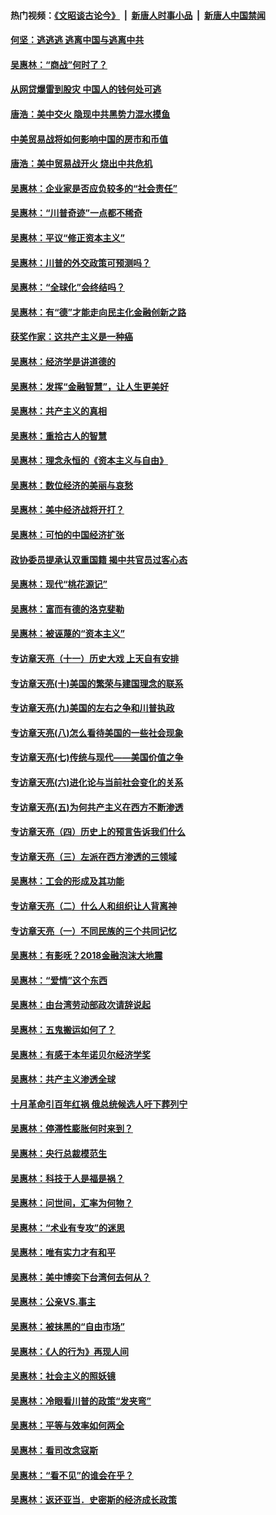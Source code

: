 #### 热门视频：[《文昭谈古论今》](https://github.com/gfw-breaker/wenzhao/blob/master/README.md?t=10182134) &nbsp;|&nbsp; [新唐人时事小品](https://github.com/gfw-breaker/ntdtv-comedy/blob/master/README.md?t=10182134) &nbsp;|&nbsp; [新唐人中国禁闻](https://github.com/gfw-breaker/ntdtv-news/blob/master/README.md?t=10182134)

#### [何坚：逃逃逃 逃离中国与逃离中共](../pages/nsc423/n10592891.md?t=10182134) 

#### [吴惠林：“商战”何时了？](../pages/nsc423/n10573558.md?t=10182134) 

#### [从网贷爆雷到股灾 中国人的钱何处可逃](../pages/nsc423/n10572800.md?t=10182134) 

#### [唐浩：美中交火 隐现中共黑势力混水摸鱼](../pages/nsc423/n10544040.md?t=10182134) 

#### [中美贸易战将如何影响中国的房市和币值](../pages/nsc423/n10543697.md?t=10182134) 

#### [唐浩：美中贸易战开火 烧出中共危机](../pages/nsc423/n10540126.md?t=10182134) 

#### [吴惠林：企业家是否应负较多的“社会责任”](../pages/nsc423/n10535022.md?t=10182134) 

#### [吴惠林：“川普奇迹”一点都不稀奇](../pages/nsc423/n10512808.md?t=10182134) 

#### [吴惠林：平议“修正资本主义”](../pages/nsc423/n10495724.md?t=10182134) 

#### [吴惠林：川普的外交政策可预测吗？](../pages/nsc423/n10462387.md?t=10182134) 

#### [吴惠林：“全球化”会终结吗？](../pages/nsc423/n10452838.md?t=10182134) 

#### [吴惠林：有“德”才能走向民主化金融创新之路](../pages/nsc423/n10432292.md?t=10182134) 

#### [获奖作家：这共产主义是一种癌](../pages/nsc423/n10431541.md?t=10182134) 

#### [吴惠林：经济学是讲道德的](../pages/nsc423/n10398014.md?t=10182134) 

#### [吴惠林：发挥“金融智慧”，让人生更美好](../pages/nsc423/n10375019.md?t=10182134) 

#### [吴惠林：共产主义的真相](../pages/nsc423/n10351394.md?t=10182134) 

#### [吴惠林：重拾古人的智慧](../pages/nsc423/n10337691.md?t=10182134) 

#### [吴惠林：理念永恒的《资本主义与自由》](../pages/nsc423/n10316274.md?t=10182134) 

#### [吴惠林：数位经济的美丽与哀愁](../pages/nsc423/n10292946.md?t=10182134) 

#### [吴惠林：美中经济战将开打？](../pages/nsc423/n10258825.md?t=10182134) 

#### [吴惠林：可怕的中国经济扩张](../pages/nsc423/n10219147.md?t=10182134) 

#### [政协委员提承认双重国籍 揭中共官员过客心态](../pages/nsc423/n10208809.md?t=10182134) 

#### [吴惠林：现代“桃花源记”](../pages/nsc423/n10185234.md?t=10182134) 

#### [吴惠林：富而有德的洛克斐勒](../pages/nsc423/n10142264.md?t=10182134) 

#### [吴惠林：被诬蔑的“资本主义”](../pages/nsc423/n10124816.md?t=10182134) 

#### [专访章天亮（十一）历史大戏 上天自有安排](../pages/nsc423/n10094905.md?t=10182134) 

#### [专访章天亮(十)美国的繁荣与建国理念的联系](../pages/nsc423/n10094899.md?t=10182134) 

#### [专访章天亮(九)美国的左右之争和川普执政](../pages/nsc423/n10094889.md?t=10182134) 

#### [专访章天亮(八)怎么看待美国的一些社会现象](../pages/nsc423/n10094857.md?t=10182134) 

#### [专访章天亮(七)传统与现代——美国价值之争](../pages/nsc423/n10093140.md?t=10182134) 

#### [专访章天亮(六)进化论与当前社会变化的关系](../pages/nsc423/n10092036.md?t=10182134) 

#### [专访章天亮(五)为何共产主义在西方不断渗透](../pages/nsc423/n10083620.md?t=10182134) 

#### [专访章天亮（四）历史上的预言告诉我们什么](../pages/nsc423/n10083606.md?t=10182134) 

#### [专访章天亮（三）左派在西方渗透的三领域](../pages/nsc423/n10081115.md?t=10182134) 

#### [吴惠林：工会的形成及其功能](../pages/nsc423/n10080633.md?t=10182134) 

#### [专访章天亮（二）什么人和组织让人背离神](../pages/nsc423/n10076637.md?t=10182134) 

#### [专访章天亮（一）不同民族的三个共同记忆](../pages/nsc423/n10074188.md?t=10182134) 

#### [吴惠林：有影呒？2018金融泡沫大地震](../pages/nsc423/n10040534.md?t=10182134) 

#### [吴惠林：“爱情”这个东西](../pages/nsc423/n10019423.md?t=10182134) 

#### [吴惠林：由台湾劳动部政次请辞说起](../pages/nsc423/n9979679.md?t=10182134) 

#### [吴惠林：五鬼搬运如何了？](../pages/nsc423/n9925338.md?t=10182134) 

#### [吴惠林：有感于本年诺贝尔经济学奖](../pages/nsc423/n9871883.md?t=10182134) 

#### [吴惠林：共产主义渗透全球](../pages/nsc423/n9812748.md?t=10182134) 

#### [十月革命引百年红祸 俄总统候选人吁下葬列宁](../pages/nsc423/n9810182.md?t=10182134) 

#### [吴惠林：停滞性膨胀何时来到？](../pages/nsc423/n9764136.md?t=10182134) 

#### [吴惠林：央行总裁模范生](../pages/nsc423/n9728134.md?t=10182134) 

#### [吴惠林：科技于人是福是祸？](../pages/nsc423/n9672982.md?t=10182134) 

#### [吴惠林：问世间，汇率为何物？](../pages/nsc423/n9621788.md?t=10182134) 

#### [吴惠林：“术业有专攻”的迷思](../pages/nsc423/n9580363.md?t=10182134) 

#### [吴惠林：唯有实力才有和平](../pages/nsc423/n9529599.md?t=10182134) 

#### [吴惠林：美中博奕下台湾何去何从？](../pages/nsc423/n9483598.md?t=10182134) 

#### [吴惠林：公亲VS.事主](../pages/nsc423/n9425637.md?t=10182134) 

#### [吴惠林：被抹黑的“自由市场”](../pages/nsc423/n9351545.md?t=10182134) 

#### [吴惠林：《人的行为》再现人间](../pages/nsc423/n9296339.md?t=10182134) 

#### [吴惠林：社会主义的照妖镜](../pages/nsc423/n9243460.md?t=10182134) 

#### [吴惠林：冷眼看川普的政策“发夹弯”](../pages/nsc423/n9120684.md?t=10182134) 

#### [吴惠林：平等与效率如何两全](../pages/nsc423/n9075430.md?t=10182134) 

#### [吴惠林：看司改念寇斯](../pages/nsc423/n9024915.md?t=10182134) 

#### [吴惠林：“看不见”的谁会在乎？](../pages/nsc423/n8977488.md?t=10182134) 

#### [吴惠林：返还亚当．史密斯的经济成长政策](../pages/nsc423/n8931896.md?t=10182134) 

